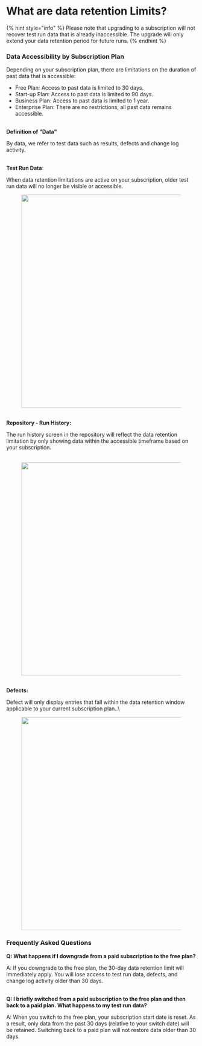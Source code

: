 # What are data retention Limits?

{% hint style="info" %}
Please note that upgrading to a subscription will not recover test run data that is already inaccessible. The upgrade will only extend your data retention period for future runs.
{% endhint %}

### Data Accessibility by Subscription Plan <a href="#h_4214dae46b" id="h_4214dae46b"></a>

Depending on your subscription plan, there are limitations on the duration of past data that is accessible:

* Free Plan: Access to past data is limited to 30 days.
* Start-up Plan: Access to past data is limited to 90 days.
* Business Plan: Access to past data is limited to 1 year.
* Enterprise Plan: There are no restrictions; all past data remains accessible.​​

\
​**Definition of "Data"**

By data, we refer to test data such as results, defects and change log activity.​\
​

**Test Run Data**:

When data retention limitations are active on your subscription, older test run data will no longer be visible or accessible.

<figure><img src="https://downloads.intercomcdn.com/i/o/wsaz8vex/1336459381/f54693465b31f2eb0ac012c6b6fd/66103.png?expires=1761228900&#x26;signature=9297aa2cff07f068e5a8e03aee0339d48e515e5fe6b0f21d0a0ad2aa05310469&#x26;req=dSMkEM17lIJXWPMW1HO4zU%2FDnBvdZ4Yg7F2wqgGcyDlPHgbhgvXxQm8K5dpn%0AGwZKHx2OlvkHSdI7aII%3D%0A" alt="" width="563"><figcaption></figcaption></figure>

\
**​Repository - Run History:**

The run history screen in the repository will reflect the data retention limitation by only showing data within the accessible timeframe based on your subscription.\
​

<figure><img src="https://downloads.intercomcdn.com/i/o/wsaz8vex/1336463743/ae07a03640a622cef5d9d1319ca2/43839.png?expires=1761228900&#x26;signature=e7e8881cefdcd32a879c8a187b28e9dabeab042359bbd3140d7bc44e7e869486&#x26;req=dSMkEM14noZbWvMW1HO4zZvtgKXBP8GLBcecqwjiAMZtE8LXSwkF7hndj4DY%0AoS%2Fb1Tk8owI03Dxfa%2BM%3D%0A" alt="" width="563"><figcaption></figcaption></figure>

\
**​Defects:**

Defect will only display entries that fall within the data retention window applicable to your current subscription plan..\


<figure><img src="https://downloads.intercomcdn.com/i/o/wsaz8vex/1336465201/74bfa8d584791df01425edc544eb/14658.png?expires=1761228900&#x26;signature=06eb0840692016e33c9f65e0e6ebe9a0abc274ee855d8918e756a4bcfeec7529&#x26;req=dSMkEM14mINfWPMW1HO4zROg92IUIkr3Y5KHwliFtBbKfxhd7GuEfLBZx%2Fl%2F%0AmeRwl1hSMYVGUZNPhms%3D%0A" alt="" width="563"><figcaption></figcaption></figure>

### Frequently Asked Questions <a href="#h_9b1316fc5f" id="h_9b1316fc5f"></a>

**Q: What happens if I downgrade from a paid subscription to the free plan?**

A: If you downgrade to the free plan, the 30-day data retention limit will immediately apply. You will lose access to test run data, defects, and change log activity older than 30 days.\
​

**Q: I briefly switched from a paid subscription to the free plan and then back to a paid plan. What happens to my test run data?**

A: When you switch to the free plan, your subscription start date is reset. As a result, only data from the past 30 days (relative to your switch date) will be retained. Switching back to a paid plan will not restore data older than 30 days.\
​
